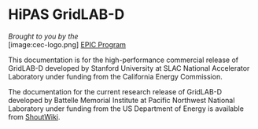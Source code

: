 # HiPAS GridLAB-D
*Brought to you by the*<BR/>[image:cec-logo.png] [EPIC Program](https://www.energy.ca.gov/programs-and-topics/programs/electric-program-investment-charge-epic-program)

This documentation is for the high-performance commercial release of GridLAB-D developed by Stanford University at SLAC National Accelerator Laboratory under funding from the California Energy Commission.

The documentation for the current research release of GridLAB-D developed by Battelle Memorial Institute at Pacific Northwest National Laboratory under funding from the US Department of Energy is available from [ShoutWiki](http://gridlab-d.shoutwiki.com/wiki/Main_Page).  

